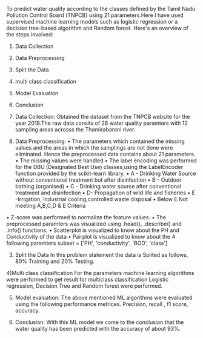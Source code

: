 To predict water quality according to the classes defined by the Tamil Nadu Pollution Control Board (TNPCB) using 21 parameters.Here I have used supervised machine learning models such as logistic regression or a decision tree-based algorithm and Random forest.
Here's an overview of the steps involved:
1) Data Collection
2) Data Preprocessing
3) Split the Data
4) multi class classification
5) Model Evaluation
6) Conclusion

1) Data Collection: Obtained the dataset from the TNPCB website for the year 2018.The raw data consits of 26 water quality paramters with 12 sampling areas acrosss the Thamirabarani river.

2) Data Preprocessing:
•	The parameters which contained the missing values and the areas in which the samplings are not done were eliminated. Hence the preprocessed data contains about 21 parameters.
•	The missing values were handled
•	The label encoding was performed for the DBU (Designated Best Use) classes,using the LabelEncoder function provided by the scikit-learn library.
•	A - Drinking Water Source without conventional treatment but after disinfection
•	B - Outdoor bathing (organised)
•	C - Drinking water source after conventional treatment and disinfection
•	D- Propagation of wild life and fisheries
•	E -Irrigation, Industrial cooling,controlled waste disposal
•	Below  E Not meeting A,B,C,D & E Criteria

•	Z-score was performed to normalize the feature values.
•	The preprocessed paramters was visualized using .head(), .describe() and .info() functions.
•	Scatterplot is visualized to know about the PH and Conductivity of the data
•	Pairplot is visualized to know about the 4 following paramters subset = ['PH', 'conductivity', 'BOD', 'class']

3) Split the Data
In this problem statement the data is Splited as follows, 80% Training and 20% Testing.

4)Multi class classification
 For the parameters machine learning algorithms were performed to get result for multiclass classification
Logistic regression, Decision Tree and Random forest were performed.

5) Model evaluation:
The above mentioned ML algorithms were evaluated using the following performance metrices.
Precision, recall , f1 score, accuracy.

6) Conclusion:
With this ML model we come to the conclusion that the water quality has been predicted with the accuracy of about 93%.
